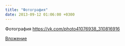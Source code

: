 ```yaml
---
title: "Фотография"
date: 2013-09-12 01:06:00 +0300
---
```


Фотография
https://vk.com/photo41076938_310816916

[Вложение](https://vk.com/photo41076938_310816916)
